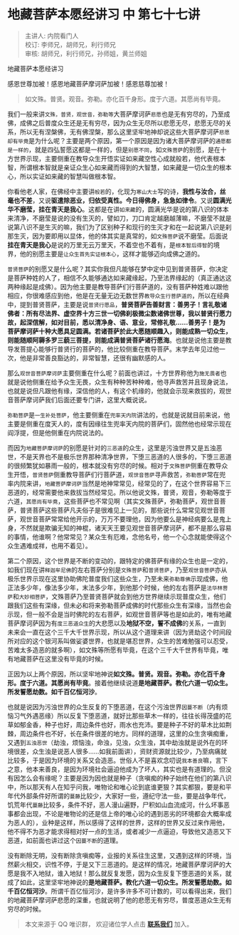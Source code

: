 # 地藏菩萨本愿经讲习 中 第七十七讲

> 主讲人: 内院看门人 <br />
> 校订: 李师兄，胡师兄，利行师兄 <br />
> 审核: 胡师兄，利行师兄，孙师姐，黄兰师姐 <br />

地藏菩萨本愿经讲习

感恩世尊加被！感恩地藏菩萨摩诃萨加被！感恩慈尊加被！

> 如文殊。普贤。观音。弥勒。亦化百千身形。度于六道。其愿尚有毕竟。

我们一般来讲`文殊，普贤，观世音，弥勒等`大菩萨摩诃萨`悲愿`也是无有穷尽的，乃至成佛，成佛之后普度众生还是无有穷尽，因为众生无尽所以悲愿无尽，悲愿无尽的关系，所以无有涅槃佛，无有佛涅槃，那么这里坚牢地神却说这些大菩萨摩诃萨`悲愿却有毕竟`是为什么呢？主要是两个原因，第一个原因是因为诸大菩萨摩诃萨的`通愿都是一样的`，就是四弘誓愿这都是一样的，但是`别愿不同`，如`文殊菩萨`的别愿，是在十方世界示现，主要侧重在教导众生开悟实证如来藏空性心成就般若，他代表根本智，所谓根本智就是亲证众生心如来藏而得到的大智慧，如来藏是一切众生的根本心，所以实证如来藏的智慧叫做根本智。

你看他老人家，在佛经中主要讲`般若`的，化现为`寒山大士`写的诗，**我性与汝合，丝毫也不差**，又说**驱遣除恶业，归依受真性。今日得佛身，急急如律令**。又说**圆满光华不磨莹，挂在青天是我心**。这都是在讲`如来藏`的，圆满光华是说的第八识的体本来清净，不磨莹是说的没有生灭的，譬如刀，刀口肯定越磨越薄嘛，不磨莹不就是说第八识不是生灭的嘛，我们为了区别种子和现行的生灭才和在一起说第八识是刹那生灭，因为要即用以显体，他的体其实是真常的，如`文殊菩萨`说不磨莹。后面说**挂在青天是我心**是说的万里无云万里天，不着空也不着有，是`根本智后得智`的境界，他的别愿主要是`让众生首先实证根本心`，这样才能够迈向成佛之道的。

`普贤菩萨`的别愿又是什么呢？其实你我但凡能够在梦中定中见到普贤菩萨，你决定是菩萨种姓的人了，相信不久能够通达如来藏缘起，乃至法界缘起的（真正通达这两种缘起是成佛）。因为他主要是教导菩萨们行菩萨道的，没有菩萨种姓难以跟他相应，你很难感应到他，他是在无量无边无数世界`教导众生行菩萨道的`，所以在经典中，提到普贤菩萨，主要是说`普贤行愿品`，**普贤菩萨告善财言：善男子！言礼敬诸佛者：所有尽法界、虚空界十方三世一切佛刹极微尘数诸佛世尊，我以普贤行愿力故，起深信解，如对目前，悉以清净身、语、意业，常修礼敬……善男子！是为菩萨摩诃萨十种大愿具足圆满。若诸菩萨於此大愿随顺趣入，则能成熟一切众生，则能随顺阿耨多罗三藐三菩提，则能成满普贤菩萨诸行愿海**。也就是说他主要是教导发菩提心能够行普贤行的菩萨的，他比较侧重在教导菩萨。末学去年见过他一次，他是非常善良豁达的，非常智慧，还很有幽默感的人。

那么`观世音菩萨摩诃萨`主要侧重在什么呢？前面也讲过，十方世界称他为`施无畏者`也就是说他侧重在给予众生无畏，众生有种种苦种种难，他寻声救苦并且现身说法，也就是说但凡跟他有缘，深信他的人，有这个机缘的，他就会示现来救拔的，观世音菩萨摩诃萨我们后面还要专门讲，这里大概说说。

`弥勒菩萨`是`一生补处菩萨`，他主要侧重在`兜率天内院`讲法的，也就是说就目前来说，他主要是侧重在度天人的，度有因缘往生兜率天内院的菩萨们，固然他也经常示现在阎浮提，但是他侧重在内院说法的。

而因为`地藏菩萨摩诃萨`的别愿是针对的`三恶道`的众生，这里是污浊世界又是五浊恶世，不是天界也不是极乐世界那种清净世界，下堕三恶道的人很多的，下堕三恶道的很频繁犹如暴雨一般的，根本就没有穷尽的时候。相对于`文殊菩萨`侧重在教导众生开悟，`普贤菩萨`侧重教导菩萨们行菩萨道，`观世音菩萨`寻声救苦，`弥勒菩萨`常在兜率内院来讲，`地藏菩萨摩诃萨`当然是地神常常见，经常见的了，在这个世界容易下三恶道的，经常需要他来救拔当然经常见。所以他说文殊，普贤，观音，弥勒等度于六道，`其愿尚有毕竟`，这些菩萨也不常见啊（其实文殊菩萨，弥勒菩萨，观世音菩萨，普贤菩萨这些菩萨凡夫俗子是很难见上一见的，那些说什么常常见观世音菩萨，观世音菩萨常常给他开示的，万万不要理他，因为他要么是神经病要么是鬼上身，不然就是欺骗无知的神棍，诸天天王要见观世音菩萨摩诃萨，都不是那么容易的事情，他谁啊？他常常见？某众生有厄难，念他名号，他一个心念就能使得这个众生遇难成祥，也用不着见）。

第二个原因，这个世界是不断的变动的，跟特定的佛菩萨有缘的众生也是一定的，如我们现在讲`释迦牟尼佛`的左右菩萨分别是`文殊菩萨`和`普贤菩萨`，乃至`观世音菩萨`亦从极乐世界示现在这里协助佛陀普度我们这些众生，乃至未来`弥勒尊佛`示现成佛，他正法多少年，像法多少年，末法多少年，到他那个时候，他的左右菩萨是`法华林菩萨`和`大妙相菩萨`，文殊菩萨乃至普贤菩萨就会到他方世界继续示现普度众生，他们跟我们这些有深缘，但未必和将来弥勒菩萨成佛的时代那些众生有深缘，当然也会示现，但一般不会是当时佛陀的左右菩萨，如观世音菩萨等也是如此的，唯有地藏菩萨摩诃萨因为有`度三恶道众生`的大悲愿以及**地狱不空，誓不成佛**的关系，一直到未来会一直在这个三千大千世界示现，所以从这个道理来讲（因为贤劫这个时间段所对应的这个银河系叫做娑婆世界，也就是堪忍世界，众生的苦难勉强可以忍受，苦难太多造恶的就多啊），如文殊等所愿有毕竟，在这个三千大千世界有毕竟，唯有地藏菩萨在这里没有毕竟的时候。

正因为以上两个原因，所以坚牢地神说**如文殊。普贤。观音。弥勒。亦化百千身形。度于六道。其愿尚有毕竟**。接着他继续说道**是地藏菩萨。教化六道一切众生。所发誓愿劫数。如千百亿恒河沙**。

也就是说因为污浊世界的众生反复的下堕恶道，在这个污浊世界`因蔓不断`（内有烦恼习气外遇恶缘）所以反复下堕恶道，就好比那些草木一样的，往往长得茂盛的花草如郁金香，种子也好，周边条件也好，雨水也充沛。要是种子不好的草木比如荆棘，周边条件也不好，长在条件很差的地方。同样的道理，这里的众生贪嗔痴重，又遇到`五浊恶世`（劫浊，烦恼浊，命浊，见浊，众生浊，其中劫浊就是说外在的环境很差，众生浊是说恶人很多……如我前面讲），资财资源就比较少，乃至病痛就比较多，于是因为环境的关系又会造恶。世俗人不是喜欢念叨说`我本善良`嘛，言下之意，他本来善良，是因为环境社会逼迫他成为了坏人，其实也是有道理的。但没有因怎么会有缘呢？主要是因为因也就是种子（贪嗔痴的种子始终在他们的第八识中，所以那天有人在知乎问我，唯物论和唯心论到底谁更狠？其实都狠，要是和平年代外部条件好所谓的`蔓藤`比较少，大家好一些，遵纪守法一些，要是战争年代，饥荒年代`蔓藤`比较多，条件不好，恶人漫山遍野，尸积如山血流成河，什么坏事恶事都会出现，不论是唯物论的还是信上帝的唯心论的遇到恶劣的环境都会大概率成为恶人的），业种是这样，所以感得了这样的世界，这样的世界又反过来作用他，他不得不为恶才能求得相对好一点的生活，或者减少一点逼迫，导致他又造恶又下恶道，如前面也讲过这个`因蔓不断`的道理。

没有断除无明，没有断除贪嗔痴等，业报的关系往生这里，又遇到这样的环境，当然薪火相交，识性不停，于是又下三恶道的。是这样的情况，地藏菩萨摩诃萨的大愿是我不入地狱，谁入地狱！那么就反复发愿，因为众生反复下堕恶道的关系，就成了如此，这里坚牢地神说的**是地藏菩萨。教化六道一切众生。所发誓愿劫数。如千百亿恒河沙**。所谓千百亿恒河沙，是许多许多不可计数的，可以看得出来，我们的地藏菩萨摩诃萨悲愿的深重，也就说明了他的悲愿无有穷尽，普度恶道众生无有穷尽的时候。

> 本文来源于 QQ 唯识群， 欢迎诸位学人点击 **[联系我们](https://mp.weixin.qq.com/s/lZCfWjmLjgNR165Tx4_bCQ)** 加入。
